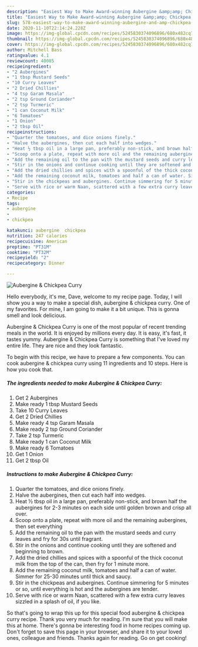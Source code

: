 ```yaml
---
description: "Easiest Way to Make Award-winning Aubergine &amp;amp; Chickpea Curry"
title: "Easiest Way to Make Award-winning Aubergine &amp;amp; Chickpea Curry"
slug: 578-easiest-way-to-make-award-winning-aubergine-and-amp-chickpea-curry
date: 2020-11-10T22:14:24.228Z
image: https://img-global.cpcdn.com/recipes/5245830374096896/680x482cq70/aubergine-chickpea-curry-recipe-main-photo.jpg
thumbnail: https://img-global.cpcdn.com/recipes/5245830374096896/680x482cq70/aubergine-chickpea-curry-recipe-main-photo.jpg
cover: https://img-global.cpcdn.com/recipes/5245830374096896/680x482cq70/aubergine-chickpea-curry-recipe-main-photo.jpg
author: Mitchell Bass
ratingvalue: 4.1
reviewcount: 40085
recipeingredient:
- "2 Aubergines"
- "1 tbsp Mustard Seeds"
- "10 Curry Leaves"
- "2 Dried Chillies"
- "4 tsp Garam Masala"
- "2 tsp Ground Coriander"
- "2 tsp Turmeric"
- "1 can Coconut Milk"
- "6 Tomatoes"
- "1 Onion"
- "2 tbsp Oil"
recipeinstructions:
- "Quarter the tomatoes, and dice onions finely."
- "Halve the aubergines, then cut each half into wedges."
- "Heat ½ tbsp oil in a large pan, preferably non-stick, and brown half the aubergines for 2-3 minutes on each side until golden brown and crisp all over."
- "Scoop onto a plate, repeat with more oil and the remaining aubergines, then set everything"
- "Add the remaining oil to the pan with the mustard seeds and curry leaves and fry for 30s until fragrant."
- "Stir in the onions and continue cooking until they are softened and beginning to brown."
- "Add the dried chillies and spices with a spoonful of the thick coconut milk from the top of the can, then fry for 1 minute more."
- "Add the remaining coconut milk, tomatoes and half a can of water. Simmer for 25-30 minutes until thick and saucy."
- "Stir in the chickpeas and aubergines. Continue simmering for 5 minutes or so, until everything is hot and the aubergines are tender."
- "Serve with rice or warm Naan, scattered with a few extra curry leaves sizzled in a splash of oil, if you like."
categories:
- Recipe
tags:
- aubergine
- 
- chickpea

katakunci: aubergine  chickpea 
nutrition: 247 calories
recipecuisine: American
preptime: "PT31M"
cooktime: "PT32M"
recipeyield: "2"
recipecategory: Dinner

---
```



![Aubergine &amp; Chickpea Curry](https://img-global.cpcdn.com/recipes/5245830374096896/680x482cq70/aubergine-chickpea-curry-recipe-main-photo.jpg)

Hello everybody, it's me, Dave, welcome to my recipe page. Today, I will show you a way to make a special dish, aubergine &amp; chickpea curry. One of my favorites. For mine, I am going to make it a bit unique. This is gonna smell and look delicious.

Aubergine &amp; Chickpea Curry is one of the most popular of recent trending meals in the world. It is enjoyed by millions every day. It is easy, it's fast, it tastes yummy. Aubergine &amp; Chickpea Curry is something that I've loved my entire life. They are nice and they look fantastic.




To begin with this recipe, we have to prepare a few components. You can cook aubergine &amp; chickpea curry using 11 ingredients and 10 steps. Here is how you cook that.

<!--inarticleads1-->

##### The ingredients needed to make Aubergine &amp; Chickpea Curry:

1. Get 2 Aubergines
1. Make ready 1 tbsp Mustard Seeds
1. Take 10 Curry Leaves
1. Get 2 Dried Chillies
1. Make ready 4 tsp Garam Masala
1. Make ready 2 tsp Ground Coriander
1. Take 2 tsp Turmeric
1. Make ready 1 can Coconut Milk
1. Make ready 6 Tomatoes
1. Get 1 Onion
1. Get 2 tbsp Oil




<!--inarticleads2-->

##### Instructions to make Aubergine &amp; Chickpea Curry:

1. Quarter the tomatoes, and dice onions finely.
1. Halve the aubergines, then cut each half into wedges.
1. Heat ½ tbsp oil in a large pan, preferably non-stick, and brown half the aubergines for 2-3 minutes on each side until golden brown and crisp all over.
1. Scoop onto a plate, repeat with more oil and the remaining aubergines, then set everything
1. Add the remaining oil to the pan with the mustard seeds and curry leaves and fry for 30s until fragrant.
1. Stir in the onions and continue cooking until they are softened and beginning to brown.
1. Add the dried chillies and spices with a spoonful of the thick coconut milk from the top of the can, then fry for 1 minute more.
1. Add the remaining coconut milk, tomatoes and half a can of water. Simmer for 25-30 minutes until thick and saucy.
1. Stir in the chickpeas and aubergines. Continue simmering for 5 minutes or so, until everything is hot and the aubergines are tender.
1. Serve with rice or warm Naan, scattered with a few extra curry leaves sizzled in a splash of oil, if you like.




So that's going to wrap this up for this special food aubergine &amp; chickpea curry recipe. Thank you very much for reading. I'm sure that you will make this at home. There's gonna be interesting food in home recipes coming up. Don't forget to save this page in your browser, and share it to your loved ones, colleague and friends. Thanks again for reading. Go on get cooking!
